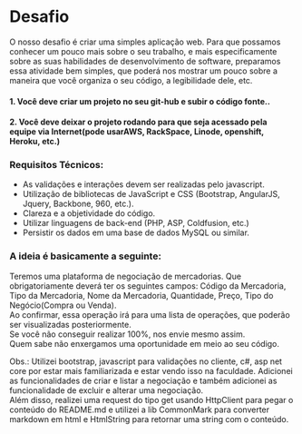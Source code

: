 # Desafio
O nosso desafio é criar uma simples aplicação web. Para que possamos conhecer um pouco mais sobre o seu trabalho, e mais especificamente sobre as suas habilidades de desenvolvimento de software, preparamos essa atividade bem simples, que poderá nos mostrar um pouco sobre a maneira que você organiza o seu código, a legibilidade dele, etc.  
#### 1. Você deve criar um projeto no seu git-hub e subir o código fonte..
#### 2. Você deve deixar o projeto rodando para que seja acessado pela equipe via Internet(pode usarAWS, RackSpace, Linode, openshift, Heroku, etc.)
### Requisitos Técnicos:
- As validações e interações devem ser realizadas pelo javascript.
- Utilização de bibliotecas de JavaScript e CSS (Bootstrap, AngularJS, Jquery, Backbone, 960,
etc.).
- Clareza e a objetividade do código.
- Utilizar linguagens de back-end (PHP, ASP, Coldfusion, etc.)
- Persistir os dados em uma base de dados MySQL ou similar.
### A ideia é basicamente a seguinte:
Teremos uma plataforma de negociação de mercadorias. Que obrigatoriamente deverá ter os seguintes
campos: Código da Mercadoria, Tipo da Mercadoria, Nome da Mercadoria, Quantidade, Preço, Tipo do Negócio(Compra ou Venda).  
Ao confirmar, essa operação irá para uma lista de operações, que poderão ser visualizadas posteriormente.  
Se você não conseguir realizar 100%, nos envie mesmo assim.  
Quem sabe não enxergamos uma oportunidade
em meio ao seu código.

Obs.: Utilizei bootstrap, javascript para validações no cliente, c#, asp net core por estar mais familiarizada e estar vendo isso na faculdade. Adicionei as funcionalidades de criar e listar a negociação e também adicionei as funcionalidade de excluir e alterar uma negociação.  
Além disso, realizei uma request do tipo get usando HttpClient para pegar o conteúdo do README.md e utilizei a lib CommonMark para converter markdown em html e HtmlString para retornar uma string com o conteúdo.